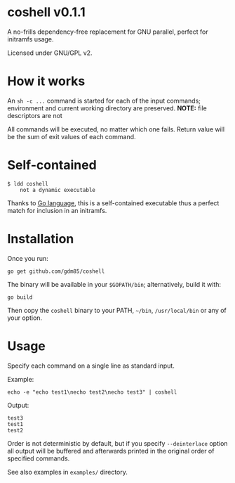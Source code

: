 coshell v0.1.1
==============

A no-frills dependency-free replacement for GNU parallel, perfect for initramfs usage.

Licensed under GNU/GPL v2.

How it works
============

An ``sh -c ...`` command is started for each of the input commands; environment and current working directory are preserved.
**NOTE:** file descriptors are not

All commands will be executed, no matter which one fails.
Return value will be the sum of exit values of each command.

Self-contained
==============

    $ ldd coshell
    	not a dynamic executable

Thanks to [Go language](https://golang.org/), this is a self-contained executable thus a perfect match for inclusion in an initramfs.

Installation
============

Once you run:

    go get github.com/gdm85/coshell

The binary will be available in your ``$GOPATH/bin``; alternatively, build it with:

    go build

Then copy the ``coshell`` binary to your PATH, ``~/bin``, ``/usr/local/bin`` or any of your option.

Usage
=====

Specify each command on a single line as standard input.

Example:

    echo -e "echo test1\necho test2\necho test3" | coshell

Output:

    test3
    test1
    test2

Order is not deterministic by default, but if you specify ``--deinterlace`` option all output will be buffered and afterwards
printed in the original order of specified commands.

See also examples in ``examples/`` directory.
